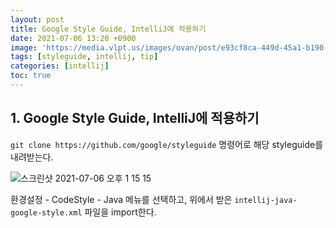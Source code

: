 ```yaml
---
layout: post
title: Google Style Guide, IntelliJ에 적용하기
date: 2021-07-06 13:20 +0900
image: 'https://media.vlpt.us/images/ovan/post/e93cf8ca-449d-45a1-b190-5084887d4c43/intellij_series_logo.jpg'
tags: [styleguide, intellij, tip]
categories: [intellij]
toc: true
---
```

## 1. Google Style Guide, IntelliJ에 적용하기

`git clone https://github.com/google/styleguide` 명령어로 해당 styleguide를 내려받는다. 

![스크린샷 2021-07-06 오후 1 15 15](https://user-images.githubusercontent.com/28615416/124541583-aa45f100-de5c-11eb-997e-dc7001646e85.png)

환경설정 - CodeStyle - Java 메뉴를 선택하고, 위에서 받은 `intellij-java-google-style.xml` 파일을 import한다. 


